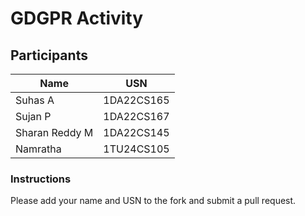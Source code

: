 # GDGPR Activity

## Participants

| Name   | USN        |
|--------|------------|
| Suhas A| 1DA22CS165 |
| Sujan P| 1DA22CS167 |
| Sharan Reddy M| 1DA22CS145|
|Namratha |1TU24CS105 |
### Instructions
Please add your name and USN to the fork and submit a pull request.

